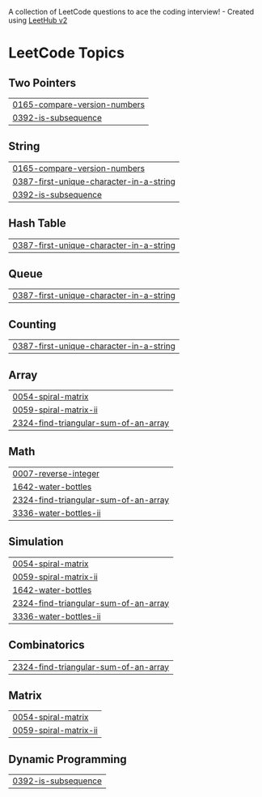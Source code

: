 A collection of LeetCode questions to ace the coding interview! - Created using [LeetHub v2](https://github.com/arunbhardwaj/LeetHub-2.0)
<!---LeetCode Topics Start-->
# LeetCode Topics
## Two Pointers
|  |
| ------- |
| [0165-compare-version-numbers](https://github.com/Bharathkumar-28/DSA_Workbook/tree/master/0165-compare-version-numbers) |
| [0392-is-subsequence](https://github.com/Bharathkumar-28/DSA_Workbook/tree/master/0392-is-subsequence) |
## String
|  |
| ------- |
| [0165-compare-version-numbers](https://github.com/Bharathkumar-28/DSA_Workbook/tree/master/0165-compare-version-numbers) |
| [0387-first-unique-character-in-a-string](https://github.com/Bharathkumar-28/DSA_Workbook/tree/master/0387-first-unique-character-in-a-string) |
| [0392-is-subsequence](https://github.com/Bharathkumar-28/DSA_Workbook/tree/master/0392-is-subsequence) |
## Hash Table
|  |
| ------- |
| [0387-first-unique-character-in-a-string](https://github.com/Bharathkumar-28/DSA_Workbook/tree/master/0387-first-unique-character-in-a-string) |
## Queue
|  |
| ------- |
| [0387-first-unique-character-in-a-string](https://github.com/Bharathkumar-28/DSA_Workbook/tree/master/0387-first-unique-character-in-a-string) |
## Counting
|  |
| ------- |
| [0387-first-unique-character-in-a-string](https://github.com/Bharathkumar-28/DSA_Workbook/tree/master/0387-first-unique-character-in-a-string) |
## Array
|  |
| ------- |
| [0054-spiral-matrix](https://github.com/Bharathkumar-28/DSA_Workbook/tree/master/0054-spiral-matrix) |
| [0059-spiral-matrix-ii](https://github.com/Bharathkumar-28/DSA_Workbook/tree/master/0059-spiral-matrix-ii) |
| [2324-find-triangular-sum-of-an-array](https://github.com/Bharathkumar-28/DSA_Workbook/tree/master/2324-find-triangular-sum-of-an-array) |
## Math
|  |
| ------- |
| [0007-reverse-integer](https://github.com/Bharathkumar-28/DSA_Workbook/tree/master/0007-reverse-integer) |
| [1642-water-bottles](https://github.com/Bharathkumar-28/DSA_Workbook/tree/master/1642-water-bottles) |
| [2324-find-triangular-sum-of-an-array](https://github.com/Bharathkumar-28/DSA_Workbook/tree/master/2324-find-triangular-sum-of-an-array) |
| [3336-water-bottles-ii](https://github.com/Bharathkumar-28/DSA_Workbook/tree/master/3336-water-bottles-ii) |
## Simulation
|  |
| ------- |
| [0054-spiral-matrix](https://github.com/Bharathkumar-28/DSA_Workbook/tree/master/0054-spiral-matrix) |
| [0059-spiral-matrix-ii](https://github.com/Bharathkumar-28/DSA_Workbook/tree/master/0059-spiral-matrix-ii) |
| [1642-water-bottles](https://github.com/Bharathkumar-28/DSA_Workbook/tree/master/1642-water-bottles) |
| [2324-find-triangular-sum-of-an-array](https://github.com/Bharathkumar-28/DSA_Workbook/tree/master/2324-find-triangular-sum-of-an-array) |
| [3336-water-bottles-ii](https://github.com/Bharathkumar-28/DSA_Workbook/tree/master/3336-water-bottles-ii) |
## Combinatorics
|  |
| ------- |
| [2324-find-triangular-sum-of-an-array](https://github.com/Bharathkumar-28/DSA_Workbook/tree/master/2324-find-triangular-sum-of-an-array) |
## Matrix
|  |
| ------- |
| [0054-spiral-matrix](https://github.com/Bharathkumar-28/DSA_Workbook/tree/master/0054-spiral-matrix) |
| [0059-spiral-matrix-ii](https://github.com/Bharathkumar-28/DSA_Workbook/tree/master/0059-spiral-matrix-ii) |
## Dynamic Programming
|  |
| ------- |
| [0392-is-subsequence](https://github.com/Bharathkumar-28/DSA_Workbook/tree/master/0392-is-subsequence) |
<!---LeetCode Topics End-->